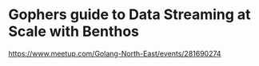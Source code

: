 # Gophers guide to Data Streaming at Scale with Benthos

https://www.meetup.com/Golang-North-East/events/281690274
